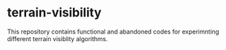# terrain-visibility
This repository contains functional and abandoned codes for experimnting different terrain visiblity algorithms.
